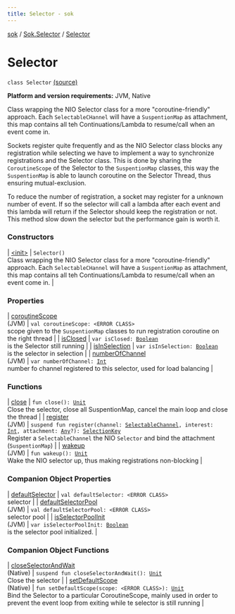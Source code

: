 ```yaml
---
title: Selector - sok
---
```


[sok](../../index.html) / [Sok.Selector](../index.html) / [Selector](./index.html)

# Selector

`class Selector` [(source)](https://github.com/SeekDaSky/Sok/tree/master/jvm/sok-jvm/src/Sok/Selector/Selector.kt#L39)

**Platform and version requirements:** JVM, Native

Class wrapping the NIO Selector class for a more "coroutine-friendly" approach. Each `SelectableCHannel` will have a `SuspentionMap` as
attachment, this map contains all teh Continuations/Lambda to resume/call when an event come in.

Sockets register quite frequently and as the NIO Selector class blocks any registration while selecting we have to implement a way to
synchronize registrations and the Selector class. This is done by sharing the `CoroutineScope` of the Selector to the `SuspentionMap`
classes, this way the `SuspentionMap` is able to launch coroutine on the Selector Thread, thus ensuring mutual-exclusion.

To reduce the number of registration, a socket may register for a unknown number of event. If so the selector will call a lambda after
each event and this lambda will return if the Selector should keep the registration or not. This method slow down the selector but
the performance gain is worth it.

### Constructors

| [&lt;init&gt;](-init-.html) | `Selector()`<br>Class wrapping the NIO Selector class for a more "coroutine-friendly" approach. Each `SelectableCHannel` will have a `SuspentionMap` as attachment, this map contains all teh Continuations/Lambda to resume/call when an event come in. |

### Properties

| [coroutineScope](coroutine-scope.html)<br>(JVM) | `val coroutineScope: <ERROR CLASS>`<br>scope given to the `SuspentionMap` classes to run registration coroutine on the right thread |
| [isClosed](is-closed.html) | `var isClosed: `[`Boolean`](https://kotlinlang.org/api/latest/jvm/stdlib/kotlin/-boolean/index.html)<br>is the Selector still running |
| [isInSelection](is-in-selection.html) | `var isInSelection: `[`Boolean`](https://kotlinlang.org/api/latest/jvm/stdlib/kotlin/-boolean/index.html)<br>is the selector in selection |
| [numberOfChannel](number-of-channel.html)<br>(JVM) | `var numberOfChannel: `[`Int`](https://kotlinlang.org/api/latest/jvm/stdlib/kotlin/-int/index.html)<br>number fo channel registered to this selector, used for load balancing |

### Functions

| [close](close.html) | `fun close(): `[`Unit`](https://kotlinlang.org/api/latest/jvm/stdlib/kotlin/-unit/index.html)<br>Close the selector, close all SuspentionMap, cancel the main loop and close the thread |
| [register](register.html)<br>(JVM) | `suspend fun register(channel: `[`SelectableChannel`](http://docs.oracle.com/javase/6/docs/api/java/nio/channels/SelectableChannel.html)`, interest: `[`Int`](https://kotlinlang.org/api/latest/jvm/stdlib/kotlin/-int/index.html)`, attachment: `[`Any`](https://kotlinlang.org/api/latest/jvm/stdlib/kotlin/-any/index.html)`?): `[`SelectionKey`](http://docs.oracle.com/javase/6/docs/api/java/nio/channels/SelectionKey.html)<br>Register a `SelectableChannel` the NIO `Selector` and bind the attachment (`SuspentionMap`) |
| [wakeup](wakeup.html)<br>(JVM) | `fun wakeup(): `[`Unit`](https://kotlinlang.org/api/latest/jvm/stdlib/kotlin/-unit/index.html)<br>Wake the NIO selector up, thus making registrations non-blocking |

### Companion Object Properties

| [defaultSelector](default-selector.html) | `val defaultSelector: <ERROR CLASS>`<br>selector |
| [defaultSelectorPool](default-selector-pool.html)<br>(JVM) | `val defaultSelectorPool: <ERROR CLASS>`<br>selector pool |
| [isSelectorPoolInit](is-selector-pool-init.html)<br>(JVM) | `var isSelectorPoolInit: `[`Boolean`](https://kotlinlang.org/api/latest/jvm/stdlib/kotlin/-boolean/index.html)<br>is the selector pool initialized. |

### Companion Object Functions

| [closeSelectorAndWait](close-selector-and-wait.html)<br>(Native) | `suspend fun closeSelectorAndWait(): `[`Unit`](https://kotlinlang.org/api/latest/jvm/stdlib/kotlin/-unit/index.html)<br>Close the selector |
| [setDefaultScope](set-default-scope.html)<br>(Native) | `fun setDefaultScope(scope: <ERROR CLASS>): `[`Unit`](https://kotlinlang.org/api/latest/jvm/stdlib/kotlin/-unit/index.html)<br>Bind the Selector to a particular CoroutineScope, mainly used in order to prevent the event loop from exiting while te selector is still running |

